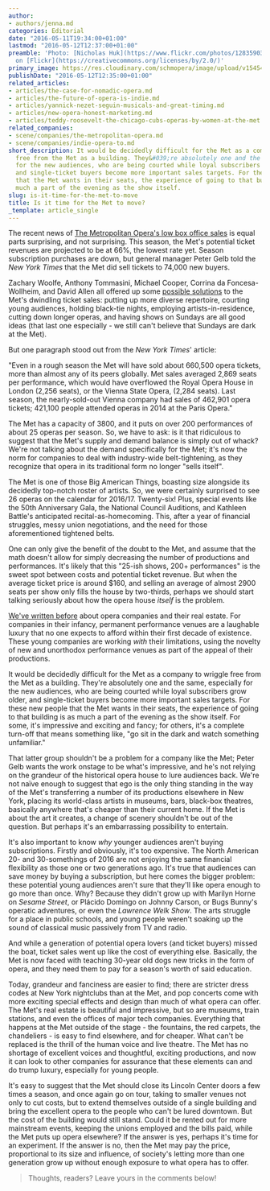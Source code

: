 ```yaml
---
author:
- authors/jenna.md
categories: Editorial
date: "2016-05-11T19:34:00+01:00"
lastmod: "2016-05-12T12:37:00+01:00"
preamble: 'Photo: [Nicholas Huk](https://www.flickr.com/photos/128359034@N07/17233058042)
  on [Flickr](https://creativecommons.org/licenses/by/2.0/)'
primary_image: https://res.cloudinary.com/schmopera/image/upload/v1545409169/media/webhook-uploads/1463052389558/2016-05-12---Moving.jpg.jpg
publishDate: "2016-05-12T12:35:00+01:00"
related_articles:
- articles/the-case-for-nomadic-opera.md
- articles/the-future-of-opera-is-indie.md
- articles/yannick-nezet-seguin-musicals-and-great-timing.md
- articles/new-opera-honest-marketing.md
- articles/teddy-roosevelt-the-chicago-cubs-operas-by-women-at-the-met.md
related_companies:
- scene/companies/the-metropolitan-opera.md
- scene/companies/indie-opera-to.md
short_description: It would be decidedly difficult for the Met as a company to wriggle
  free from the Met as a building. They&#039;re absolutely one and the same, especially
  for the new audiences, who are being courted while loyal subscribers grow older,
  and single-ticket buyers become more important sales targets. For these new people
  that the Met wants in their seats, the experience of going to that building is as
  much a part of the evening as the show itself.
slug: is-it-time-for-the-met-to-move
title: Is it time for the Met to move?
_template: article_single
---
```


The recent news of [The Metropolitan Opera's low box office sales](http://www.nytimes.com/2016/05/07/arts/music/metropolitan-opera-faces-a-slide-in-box-office-revenues.html) is equal parts surprising, and not surprising. This season, the Met's potential ticket revenues are projected to be at 66%, the lowest rate yet. Season subscription purchases are down, but general manager Peter Gelb told the *New York Times* that the Met did sell tickets to 74,000 new buyers. 

Zachary Woolfe, Anthony Tommasini, Michael Cooper, Corrina da Foncesa-Wollheim, and David Allen all offered up some [possible solutions](http://www.nytimes.com/2016/05/08/arts/music/the-met-opera-is-struggling-how-can-it-fill-those-empty-seats.html) to the Met's dwindling ticket sales: putting up more diverse repertoire, courting young audiences, holding black-tie nights, employing artists-in-residence, cutting down longer operas, and having shows on Sundays are all good ideas (that last one especially - we still can't believe that Sundays are dark at the Met).

But one paragraph stood out from the *New York Times*' article:

"Even in a rough season the Met will have sold about 660,500 opera tickets, more than almost any of its peers globally. Met sales averaged 2,869 seats per performance, which would have overflowed the Royal Opera House in London (2,256 seats), or the Vienna State Opera, (2,284 seats). Last season, the nearly-sold-out Vienna company had sales of 462,901 opera tickets; 421,100 people attended operas in 2014 at the Paris Opera."

The Met has a capacity of 3800, and it puts on over 200 performances of about 25 operas per season. So, we have to ask: is it that ridiculous to suggest that the Met's supply and demand balance is simply out of whack? We're not talking about the demand specifically for the Met; it's now the norm for companies to deal with industry-wide belt-tightening, as they recognize that opera in its traditional form no longer "sells itself". 

The Met is one of those Big American Things, boasting size alongside its decidedly top-notch roster of artists. So, we were certainly surprised to see 26 operas on the calendar for 2016/17. Twenty-six! Plus, special events like the 50th Anniversary Gala, the National Council Auditions, and Kathleen Battle's anticipated recital-as-homecoming. This, after a year of financial struggles, messy union negotiations, and the need for those aforementioned tightened belts.

One can only give the benefit of the doubt to the Met, and assume that the math doesn't allow for simply decreasing the number of productions and performances. It's likely that this "25-ish shows, 200+ performances" is the sweet spot between costs and potential ticket revenue. But when the average ticket price is around $160, and selling an average of almost 2900 seats per show only fills the house by two-thirds, perhaps we should start talking seriously about how the opera house *itself* is the problem.

[We've written before](/the-case-for-nomadic-opera/) about opera companies and their real estate. For companies in their infancy, permanent performance venues are a laughable luxury that no one expects to afford within their first decade of existence. These young companies are working *with* their limitations, using the novelty of new and unorthodox performance venues as part of the appeal of their productions.

It would be decidedly difficult for the Met as a company to wriggle free from the Met as a building. They're absolutely one and the same, especially for the new audiences, who are being courted while loyal subscribers grow older, and single-ticket buyers become more important sales targets. For these new people that the Met wants in their seats, the experience of going to that building is as much a part of the evening as the show itself. For some, it's impressive and exciting and fancy; for others, it's a complete turn-off that means something like, "go sit in the dark and watch something unfamiliar." 

That latter group shouldn't be a problem for a company like the Met; Peter Gelb wants the work onstage to be what's impressive, and he's not relying on the grandeur of the historical opera house to lure audiences back. We're not naïve enough to suggest that ego is the only thing standing in the way of the Met's transferring a number of its productions elsewhere in New York, placing its world-class artists in museums, bars, black-box theatres, basically anywhere that's cheaper than their current home. If the Met is about the art it creates, a change of scenery shouldn't be out of the question. But perhaps it's an embarrassing possibility to entertain.

It's also important to know *why* younger audiences aren't buying subscriptions. Firstly and obviously, it's too expensive. The North American 20- and 30-somethings of 2016 are not enjoying the same financial flexibility as those one or two generations ago. It's true that audiences can save money by buying a subscription, but here comes the bigger problem: these potential young audiences aren't sure that they'll like opera enough to go more than once. Why? Because they didn't grow up with Marilyn Horne on *Sesame Street*, or Plácido Domingo on Johnny Carson, or Bugs Bunny's operatic adventures, or even the *Lawrence Welk Show*. The arts struggle for a place in public schools, and young people weren't soaking up the sound of classical music passively from TV and radio.

And while a generation of potential opera lovers (and ticket buyers) missed the boat, ticket sales went up like the cost of everything else. Basically, the Met is now faced with teaching 30-year old dogs new tricks in the form of opera, and they need them to pay for a season's worth of said education.

Today, grandeur and fanciness are easier to find; there are stricter dress codes at New York nightclubs than at the Met, and pop concerts come with more exciting special effects and design than much of what opera can offer. The Met's real estate is beautiful and impressive, but so are museums, train stations, and even the offices of major tech companies. Everything that happens at the Met outside of the stage - the fountains, the red carpets, the chandeliers - is easy to find elsewhere, and for cheaper. What can't be replaced is the thrill of the human voice and live theatre. The Met has no shortage of excellent voices and thoughtful, exciting productions, and now it can look to other companies for assurance that these elements can and do trump luxury, especially for young people.

It's easy to suggest that the Met should close its Lincoln Center doors a few times a season, and once again go on tour, taking to smaller venues not only to cut costs, but to extend themselves outside of a single building and bring the excellent opera to the people who can't be lured downtown. But the cost of the building would still stand. Could it be rented out for more mainstream events, keeping the unions employed and the bills paid, while the Met puts up opera elsewhere? If the answer is yes, perhaps it's time for an experiment. If the answer is no, then the Met may pay the price, proportional to its size and influence, of society's letting more than one generation grow up without enough exposure to what opera has to offer.

>Thoughts, readers? Leave yours in the comments below!
